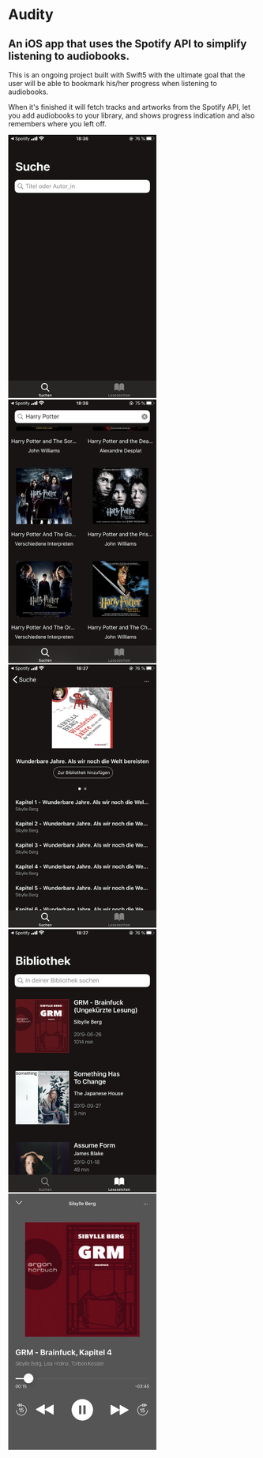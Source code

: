 # Audity
<h2>An iOS app that uses the Spotify API to simplify listening to audiobooks.</h2> 


This is an ongoing project built with Swift5 with the ultimate goal that the user will be able to bookmark his/her progress when listening to audiobooks. 

When it's finished it will fetch tracks and artworks from the Spotify API, let you add audiobooks to your library, and shows progress indication and also remembers where you left off. 


<img src= "https://github.com/JuliaZamaitat/audity/blob/master/Audity/screenshots/search.png" width="300">  <img src= "https://github.com/JuliaZamaitat/audity/blob/master/Audity/screenshots/searchResults2.png" width="300"> 
<img src= "https://github.com/JuliaZamaitat/audity/blob/master/Audity/screenshots/detailView.png" width="300">  <img src= "https://github.com/JuliaZamaitat/audity/blob/master/Audity/screenshots/library.png" width="300"> 
<img src= "https://github.com/JuliaZamaitat/audity/blob/master/Audity/screenshots/player.jpeg" width="300"> 

